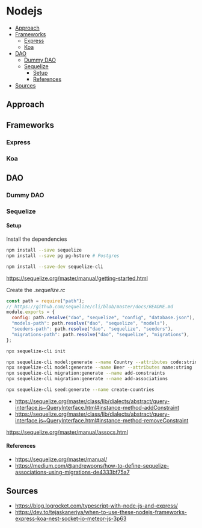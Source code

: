 # Nodejs <!-- omit in toc -->

- [Approach](#approach)
- [Frameworks](#frameworks)
  - [Express](#express)
  - [Koa](#koa)
- [DAO](#dao)
  - [Dummy DAO](#dummy-dao)
  - [Sequelize](#sequelize)
    - [Setup](#setup)
    - [References](#references)
- [Sources](#sources)

## Approach

## Frameworks

### Express

### Koa

## DAO

### Dummy DAO

### Sequelize

#### Setup

Install the dependencies

```sh
npm install --save sequelize
npm install --save pg pg-hstore # Postgres

npm install --save-dev sequelize-cli
```

https://sequelize.org/master/manual/getting-started.html

Create the _.sequelize.rc_

```js
const path = require("path");
// https://github.com/sequelize/cli/blob/master/docs/README.md
module.exports = {
  config: path.resolve("dao", "sequelize", "config", "database.json"),
  "models-path": path.resolve("dao", "sequelize", "models"),
  "seeders-path": path.resolve("dao", "sequelize", "seeders"),
  "migrations-path": path.resolve("dao", "sequelize", "migrations"),
};
```

```sh
npx sequelize-cli init

npx sequelize-cli model:generate --name Country --attributes code:string
npx sequelize-cli model:generate --name Beer --attributes name:string
npx sequelize-cli migration:generate --name add-constraints
npx sequelize-cli migration:generate --name add-associations

npx sequelize-cli seed:generate --name create-countries
```

- https://sequelize.org/master/class/lib/dialects/abstract/query-interface.js~QueryInterface.html#instance-method-addConstraint
- https://sequelize.org/master/class/lib/dialects/abstract/query-interface.js~QueryInterface.html#instance-method-removeConstraint

https://sequelize.org/master/manual/assocs.html

#### References

- https://sequelize.org/master/manual/
- https://medium.com/@andrewoons/how-to-define-sequelize-associations-using-migrations-de4333bf75a7

## Sources

- https://blog.logrocket.com/typescript-with-node-js-and-express/
- https://dev.to/tejaskaneriya/when-to-use-these-nodejs-frameworks-express-koa-nest-socket-io-meteor-js-3p63
